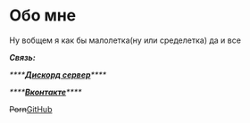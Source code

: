 # Обо мне

Ну вобщем я как бы малолетка\(ну или сределетка\) да и все

_**Связь:**_

_\*\*\*\*_[_**Дискорд сервер**_](https://discord.gg/S5ks5UAKDm)_\*\*\*\*_

_\*\*\*\*_[_**Вконтакте**_](https://vk.com/timtaran_yt)_\*\*\*\*_

~~Porn~~[GitHub](https://github.com/Timtaran)

